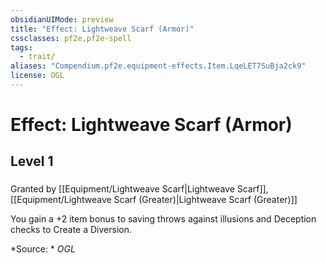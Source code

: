 ```yaml
---
obsidianUIMode: preview
title: "Effect: Lightweave Scarf (Armor)"
cssclasses: pf2e,pf2e-spell
tags:
  - trait/
aliases: "Compendium.pf2e.equipment-effects.Item.LqeLET7SuBja2ck9"
license: OGL
---
```

# Effect: Lightweave Scarf (Armor)
## Level 1
### 






Granted by [[Equipment/Lightweave Scarf|Lightweave Scarf]], [[Equipment/Lightweave Scarf (Greater)|Lightweave Scarf (Greater)]]

You gain a +2 item bonus to saving throws against illusions and Deception checks to Create a Diversion.

*Source: *
*OGL*
